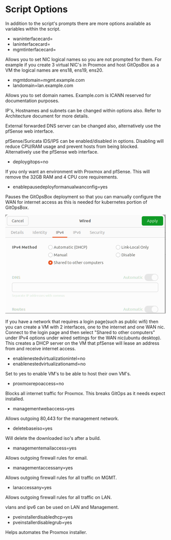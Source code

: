 # Script Options

In addition to the script's prompts there are more options available as variables within the script.

- waninterfacecard=
- laninterfacecard=
- mgmtinterfacecard=
  
Allows you to set NIC logical names so you are not prompted for them. For example if you create 3 virtual NIC's in Proxmox and host GitOpsBox as a VM the logical names are ens18, ens19, ens20.

- mgmtdomain=mgmt.example.com
- landomain=lan.example.com
  
Allows you to set domain names. Example.com is ICANN reserved for documentation purposes.

IP's, Hostnames and subnets can be changed within options also. Refer to Architecture document for more details.

External forwarded DNS server can be changed also, alternatively use the pfSense web interface.

pfSense/Suricata IDS/IPS can be enabled/disabled in options. Disabling will reduce CPU/RAM usage and prevent hosts from being blocked. Alternatively use the pfSense web interface.

- deploygitops=no

If you only want an environment with Proxmox and pfSense. This will remove the 32GB RAM and 4 CPU core requirements.

- enablepausedeployformanualwanconfig=yes

Pauses the GitOpsBox deployment so that you can manually configure the WAN for internet access as this is needed for kubernetes portion of GitOpsBox.

![Shared Network Screenshot](/Documentation/sharednetwork.png)

If you have a network that requires a login page(such as public wifi) then you can create a VM with 2 interfaces, one to the internet and one WAN nic. Connect to the login page and then select "Shared to other computers" under IPv4 options under wired settings for the WAN nic(ubuntu desktop). This creates a DHCP server on the VM that pfSense will lease an address from and receive internet access.

- enablenestedvirtualizationintel=no
- enablenestedvirtualizationamd=no

Set to yes to enable VM's to be able to host their own VM's.

- proxmoxrepoaccess=no

Blocks all internet traffic for Proxmox. This breaks GitOps as it needs expect installed.

- managementwebaccess=yes 

Allows outgoing 80,443 for the management network.

- deletebaseiso=yes 

Will delete the downloaded iso's after a build.

- managementemailaccess=yes

Allows outgoing firewall rules for email.

- managementaccessany=yes

Allows outgoing firewall rules for all traffic on MGMT.

- lanaccessany=yes

Allows outgoing firewall rules for all traffic on LAN.

vlans and ipv6 can be used on LAN and Management.

- pveinstallerdisabledhcp=yes
- pveinstallerdisablegrub=yes

Helps automates the Proxmox installer.
